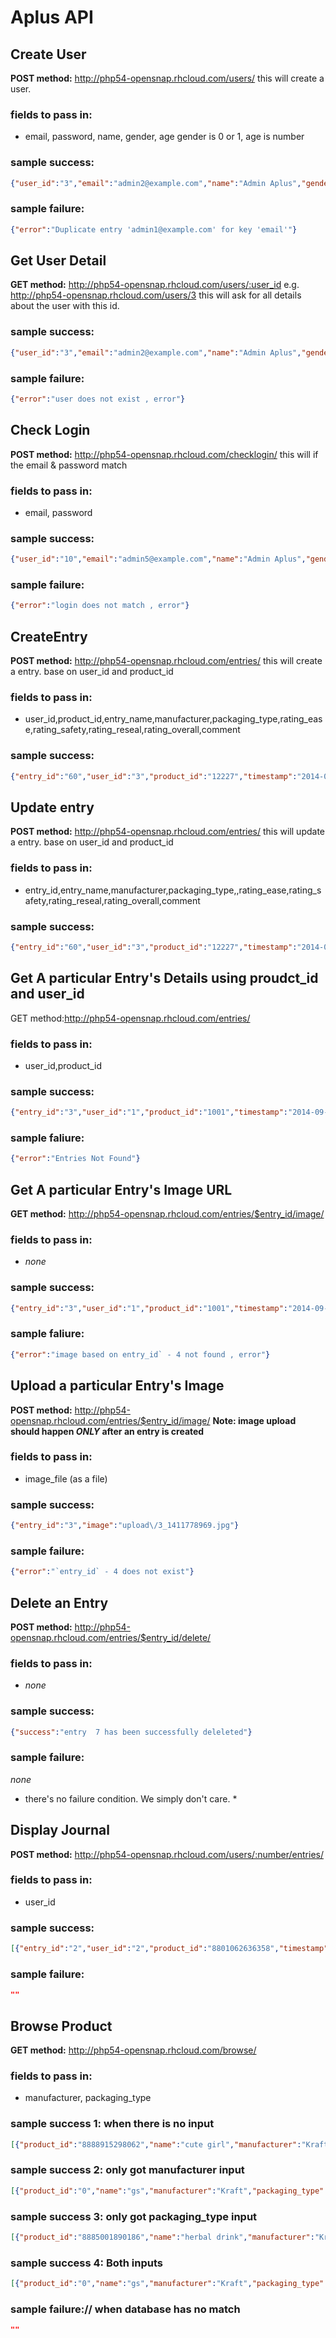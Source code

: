 Aplus API
=========

Create User
-----------
**POST method:** http://php54-opensnap.rhcloud.com/users/
 this will create a user.
### fields to pass in:
* email, password, name, gender, age
 gender is 0 or 1, age is number
### sample success:
```json
{"user_id":"3","email":"admin2@example.com","name":"Admin Aplus","gender":"0","age":"21"}
```
### sample failure: 
```json
{"error":"Duplicate entry 'admin1@example.com' for key 'email'"}
```

Get User Detail
---------------
**GET method:** http://php54-opensnap.rhcloud.com/users/:user_id
e.g. http://php54-opensnap.rhcloud.com/users/3
 this will ask for all details about the user with this id.
### sample success:
```json
{"user_id":"3","email":"admin2@example.com","name":"Admin Aplus","gender":"0","age":"21"}
```
### sample failure:
```json
{"error":"user does not exist , error"}
```

Check Login
-----------
**POST method:** http://php54-opensnap.rhcloud.com/checklogin/
 this will if the email & password match
### fields to pass in:
 * email, password
### sample success:
```json
{"user_id":"10","email":"admin5@example.com","name":"Admin Aplus","gender":"0","age":"25"}
```
### sample failure:
```json
{"error":"login does not match , error"}
```

CreateEntry
---------------------------
**POST method:** http://php54-opensnap.rhcloud.com/entries/
 this will create a entry.
 base on user_id and product_id
### fields to pass in:
* user_id,product_id,entry_name,manufacturer,packaging_type,rating_ease,rating_safety,rating_reseal,rating_overall,comment

### sample success:
```json
{"entry_id":"60","user_id":"3","product_id":"12227","timestamp":"2014-09-30 00:01:33","image":null,"entry_name":"product 13337","manufacturer":"nestle","packaging_type":"package type 3","rating_ease":"1","rating_safety":"2","rating_reseal":"2","rating_overall":"2","comment":"update t form website"}
```

Update entry
----------------------------------
**POST method:** http://php54-opensnap.rhcloud.com/entries/
 this will update a entry.
 base on user_id and product_id
### fields to pass in:
* entry_id,entry_name,manufacturer,packaging_type,,rating_ease,rating_safety,rating_reseal,rating_overall,comment

### sample success:
```json
{"entry_id":"60","user_id":"3","product_id":"12227","timestamp":"2014-09-30 00:01:33","image":null,"entry_name":"product 13337","manufacturer":"nestle","packaging_type":"package type 3","rating_ease":"1","rating_safety":"2","rating_reseal":"2","rating_overall":"2","comment":"update from website"}
```

Get A particular Entry's Details using proudct_id and user_id
-----------------------------------------------------------
GET method:http://php54-opensnap.rhcloud.com/entries/
### fields to pass in:
* user_id,product_id
### sample success:
```json
{"entry_id":"3","user_id":"1","product_id":"1001","timestamp":"2014-09-28 10:11:11","image":"upload\/3_1411913471.jpg","entry_name":"","rating_ease":"3","rating_safety":"3","rating_reseal":"3","rating_overall":"3","comment":"test null  Img Col via DBserver"}
```
### sample faliure:
```json
{"error":"Entries Not Found"}
```

Get A particular Entry's Image URL
-----------------------------------
**GET method:** http://php54-opensnap.rhcloud.com/entries/$entry_id/image/
### fields to pass in:
* *none*
### sample success:
```json
{"entry_id":"3","user_id":"1","product_id":"1001","timestamp":"2014-09-26 20:49:29","image":"upload\/3_1411778969.jpg","entry_name":"","rating_ease":"3","rating_safety":"3","rating_reseal":"3","rating_overall":"3","comment":"test null Img Col via DBserver"}
```
### sample faliure:
```json
{"error":"image based on entry_id` - 4 not found , error"}
```

Upload a particular Entry's Image
-----------------------------------
**POST method:** http://php54-opensnap.rhcloud.com/entries/$entry_id/image/
**Note: image upload should happen _ONLY_ after an entry is created**
### fields to pass in:
* image_file (as a file)
### sample success:
```json
{"entry_id":"3","image":"upload\/3_1411778969.jpg"}
```
### sample failure:
```json
{"error":"`entry_id` - 4 does not exist"}
```

Delete an Entry 
----------------------------------
**POST method:** http://php54-opensnap.rhcloud.com/entries/$entry_id/delete/
### fields to pass in:
* *none*
### sample success:
```json
{"success":"entry  7 has been successfully deleleted"}
```
### sample failure:
*none*
* there's no failure condition. We simply don't care. *


Display Journal
-----------------------------------
**POST method:** http://php54-opensnap.rhcloud.com/users/:number/entries/
### fields to pass in:
* user_id
### sample success:
```json
[{"entry_id":"2","user_id":"2","product_id":"8801062636358","timestamp":"2014-10-02 03:52:16","image":"upload\/2_1412236336.jpg","name":"Random Alvin","manufacturer":"Kraft","packaging_type":"Bag","rating_ease":"3","rating_safety":"4","rating_reseal":"2","rating_overall":"3","comment":"Alvin very bad!!!"},{"entry_id":"3","user_id":"2","product_id":"8851019110127","timestamp":"2014-10-02 04:22:32","image":"upload\/3_1412238152.jpg","name":"Pocky Biscuit Sticks","manufacturer":"Nestle","packaging_type":"Box","rating_ease":"5","rating_safety":"3","rating_reseal":"2","rating_overall":"3.3333333333333335","comment":"okay la...."}]
```
### sample failure:
```json
""
```

Browse Product
---------------------
**GET method:** http://php54-opensnap.rhcloud.com/browse/
### fields to pass in:
* manufacturer, packaging_type
### sample success 1: when there is no input
```json
[{"product_id":"8888915298062","name":"cute girl","manufacturer":"Kraft","packaging_type":"Bag","image":"upload\/4_1412238099.jpg","no_of_raters":"1","avg_rating":"4"},{"product_id":"8801062636358","name":"gs","manufacturer":"Kraft","packaging_type":"Bag","image":"upload\/1_1412243384.jpg","no_of_raters":"3","avg_rating":"3.3333333333333335"},{"product_id":"8851019110127","name":"Pocky Biscuit Sticks","manufacturer":"Nestle","packaging_type":"Box","image":"upload\/3_1412238152.jpg","no_of_raters":"1","avg_rating":"3"},{"product_id":"8885001890186","name":"herbal drink","manufacturer":"Kraft","packaging_type":"Bottle","image":"upload\/6_1412238270.jpg","no_of_raters":"1","avg_rating":"3"},{"product_id":"1234567890","name":"product4","manufacturer":"manufacturer00004","packaging_type":"Box","image":"","no_of_raters":"2","avg_rating":"2.5"},{"product_id":"0","name":"gs","manufacturer":"Kraft","packaging_type":"Bag","image":"","no_of_raters":"0","avg_rating":"0"},{"product_id":"123456","name":"produc1","manufacturer":"manufacturer00001","packaging_type":"Box","image":"","no_of_raters":"0","avg_rating":"0"}]
```
### sample success 2: only got manufacturer input
```json
[{"product_id":"0","name":"gs","manufacturer":"Kraft","packaging_type":"Bag","image":"","no_of_raters":"0","avg_rating":"0"},{"product_id":"8801062636358","name":"gs","manufacturer":"Kraft","packaging_type":"Bag","image":"upload\/1_1412243384.jpg","no_of_raters":"3","avg_rating":"3.3333333333333335"},{"product_id":"8885001890186","name":"herbal drink","manufacturer":"Kraft","packaging_type":"Bottle","image":"upload\/6_1412238270.jpg","no_of_raters":"1","avg_rating":"3"},{"product_id":"8888915298062","name":"cute girl","manufacturer":"Kraft","packaging_type":"Bag","image":"upload\/4_1412238099.jpg","no_of_raters":"1","avg_rating":"4"}]
```
### sample success 3: only got packaging_type input
```json
[{"product_id":"8885001890186","name":"herbal drink","manufacturer":"Kraft","packaging_type":"Bottle","image":"upload\/6_1412238270.jpg","no_of_raters":"1","avg_rating":"3"}]
```
### sample success 4: Both inputs
```json
[{"product_id":"0","name":"gs","manufacturer":"Kraft","packaging_type":"Bag","image":"","no_of_raters":"0","avg_rating":"0"},{"product_id":"8801062636358","name":"gs","manufacturer":"Kraft","packaging_type":"Bag","image":"upload\/1_1412243384.jpg","no_of_raters":"3","avg_rating":"3.3333333333333335"},{"product_id":"8888915298062","name":"cute girl","manufacturer":"Kraft","packaging_type":"Bag","image":"upload\/4_1412238099.jpg","no_of_raters":"1","avg_rating":"4"}]
```
### sample failure:// when database has no match
```json
""
```